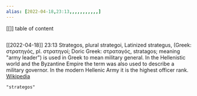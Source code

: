 ```yaml
---
alias: [2022-04-18,23:13,,,,,,,,,,,]
---
```

[[]]
table of content
```toc
```

[[2022-04-18]] 23:13
Strategos, plural strategoi, Latinized strategus, (Greek: στρατηγός, pl. στρατηγοί; Doric Greek: στραταγός, stratagos; meaning "army leader") is used in Greek to mean military general. In the Hellenistic world and the Byzantine Empire the term was also used to describe a military governor. In the modern Hellenic Army it is the highest officer rank.
[Wikipedia](https://en.wikipedia.org/wiki/Strategos)
```query
"strategos"
```